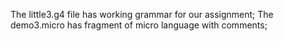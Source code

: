 The little3.g4 file has working grammar for our assignment;
The demo3.micro has fragment of micro language with comments;
